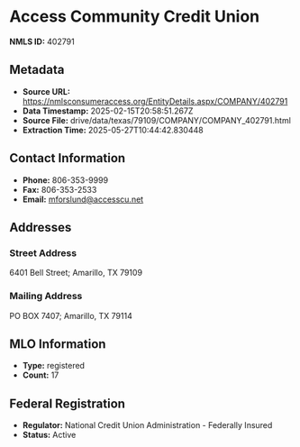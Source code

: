 # Access Community Credit Union

**NMLS ID:** 402791

## Metadata
- **Source URL:** https://nmlsconsumeraccess.org/EntityDetails.aspx/COMPANY/402791
- **Data Timestamp:** 2025-02-15T20:58:51.267Z
- **Source File:** drive/data/texas/79109/COMPANY/COMPANY_402791.html
- **Extraction Time:** 2025-05-27T10:44:42.830448

## Contact Information
- **Phone:** 806-353-9999
- **Fax:** 806-353-2533
- **Email:** mforslund@accesscu.net

## Addresses
### Street Address
6401 Bell Street; Amarillo, TX 79109

### Mailing Address
PO BOX 7407; Amarillo, TX 79114

## MLO Information
- **Type:** registered
- **Count:** 17

## Federal Registration
- **Regulator:** National Credit Union Administration - Federally Insured
- **Status:** Active
